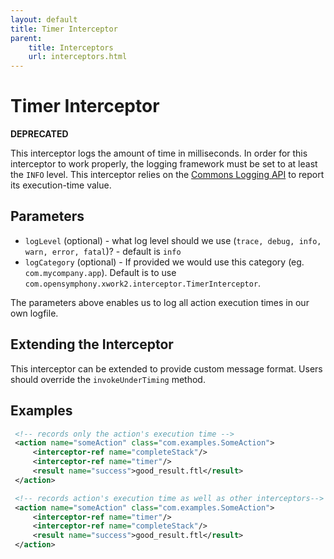 ```yaml
---
layout: default
title: Timer Interceptor
parent:
    title: Interceptors
    url: interceptors.html
---
```


# Timer Interceptor

**DEPRECATED**

This interceptor logs the amount of time in milliseconds. In order for this interceptor to work properly, the logging 
framework must be set to at least the `INFO` level.  This interceptor relies on the [Commons Logging API](http://jakarta.apache.org/commons/logging/) 
to report its execution-time value.

## Parameters

 - `logLevel` (optional) - what log level should we use (`trace, debug, info, warn, error, fatal`)? - default is `info`
 - `logCategory` (optional) - If provided we would use this category (eg. `com.mycompany.app`).
   Default is to use `com.opensymphony.xwork2.interceptor.TimerInterceptor`.

The parameters above enables us to log all action execution times in our own logfile.

## Extending the Interceptor

This interceptor can be extended to provide custom message format. Users should override the `invokeUnderTiming` method.

## Examples

```xml
 <!-- records only the action's execution time -->
 <action name="someAction" class="com.examples.SomeAction">
     <interceptor-ref name="completeStack"/>
     <interceptor-ref name="timer"/>
     <result name="success">good_result.ftl</result>
 </action>

 <!-- records action's execution time as well as other interceptors-->
 <action name="someAction" class="com.examples.SomeAction">
     <interceptor-ref name="timer"/>
     <interceptor-ref name="completeStack"/>
     <result name="success">good_result.ftl</result>
 </action>
```
